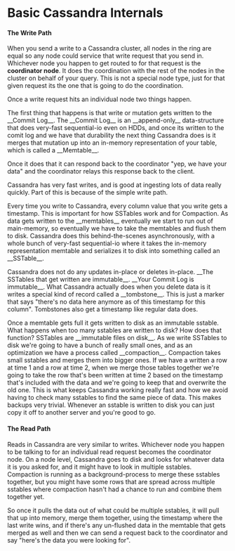 # Basic Cassandra Internals

#### The Write Path
When you send a write to a Cassandra cluster, all nodes in the ring are equal so any node could service that write request that you send in. Whichever node you happen to get routed to for that request is the __coordinator node__. It does the coordination with the rest of the nodes in the cluster on behalf of your query. This is not a special node type, just for that given request its the one that is going to do the coordination.
<p>Once a write request hits an individual node two things happen.
<p>The first thing that happens is that write or mutation gets written to the __Commit Log__. The __Commit Log__ is an __append-only__ data-structure that does very-fast sequential-io even on HDDs, and once its written to the comit log and we have that durability the next thing Cassandra does is it merges that mutation up into an in-memory representation of your table, which is called a __Memtable__.
<p>Once it does that it can respond back to the coordinator "yep, we have your data" and the coordinator relays this response back to the client.
<p>Cassandra has very fast writes, and is good at ingesting lots of data really quickly. Part of this is because of the simple write path.
<p>Every time you write to Cassandra, every column value that you write gets a timestamp. This is important for how SSTables work and for Compaction. As data gets written to the __memtables__ eventually we start to run out of main-memory, so eventually we have to take the memtables and flush them to disk. Cassandra does this behind-the-scenes asynchronously, with a whole bunch of very-fast sequential-io where it takes the in-memory representation memtable and serializes it to disk into something called an __SSTable__.
<p>Cassandra does not do any updates in-place or deletes in-place. __The SSTables that get written are immutable__. __Your Commit Log is immutable__. What Cassandra actually does when you delete data is it writes a special kind of record called a __tombstone__. This is just a marker that says "there's no data here anymore as of this timestamp for this column". Tombstones also get a timestamp like regular data does.
<p>Once a memtable gets full it gets written to disk as an immutable sstable. What happens when too many sstables are written to disk? How does that function? SSTables are __immutable files on disk__. As we write SSTables to disk we're going to have a bunch of really small ones, and as an optimization we have a process called __compaction__. Compaction takes small sstables and merges them into bigger ones. If we have a written a row at time 1 and a row at time 2, when we merge those tables together we're going to take the row that's been written at time 2 based on the timestamp that's included with the data and we're going to keep that and overwrite the old one. This is what keeps Cassandra working really fast and how we avoid having to check many sstables to find the same piece of data. This makes backups very trivial. Whenever an sstable is written to disk you can just copy it off to another server and you're good to go. 

#### The Read Path
Reads in Cassandra are very similar to writes. Whichever node you happen to be talking to for an individual read request becomes the coordinator node. On a node level, Cassandra goes to disk and looks for whatever data it is you asked for, and it might have to look in multiple sstables. Compaction is running as a background-process to merge these sstables together, but you might have some rows that are spread across multiple sstables where compaction hasn't had a chance to run and combine them together yet.
<p>So once it pulls the data out of what could be multiple sstables, it will pull that up into memory, merge them together, using the timestamp where the last write wins, and if there's any un-flushed data in the memtable that gets merged as well and then we can send a request back to the coordinator and say "here's the data you were looking for".



